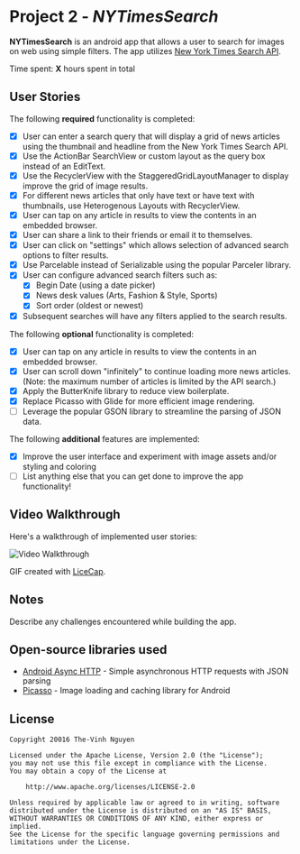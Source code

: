 # Project 2 - *NYTimesSearch*

**NYTimesSearch** is an android app that allows a user to search for images on web using simple filters. The app utilizes [New York Times Search API](http://developer.nytimes.com/docs/read/article_search_api_v2).

Time spent: **X** hours spent in total

## User Stories

The following **required** functionality is completed:

* [x] User can enter a search query that will display a grid of news articles using the thumbnail and headline from the New York Times Search API. 
* [x] Use the ActionBar SearchView or custom layout as the query box instead of an EditText.
* [x] Use the RecyclerView with the StaggeredGridLayoutManager to display improve the grid of image results.
* [x] For different news articles that only have text or have text with thumbnails, use Heterogenous Layouts with RecyclerView.
* [x] User can tap on any article in results to view the contents in an embedded browser.
* [x] User can share a link to their friends or email it to themselves.
* [x] User can click on "settings" which allows selection of advanced search options to filter results.
* [x] Use Parcelable instead of Serializable using the popular Parceler library. 
* [x] User can configure advanced search filters such as: 
  * [x] Begin Date (using a date picker)
  * [x] News desk values (Arts, Fashion & Style, Sports)
  * [x] Sort order (oldest or newest)
* [x] Subsequent searches will have any filters applied to the search results.	

The following **optional** functionality is completed:
* [x] User	can	tap	on	any	article	in	results	to	view	the	contents	in	an	embedded	browser.
* [x] User can scroll down "infinitely" to continue loading more news articles. (Note: the maximum number of articles is limited by the API search.)
* [x] Apply the ButterKnife library to reduce view boilerplate.
* [x] Replace Picasso with Glide for more efficient image rendering.
* [ ] Leverage the popular GSON library to streamline the parsing of JSON data.

The following **additional** features are implemented:

* [x] Improve the user interface and experiment with image assets and/or styling and coloring
* [ ] List anything else that you can get done to improve the app functionality!

## Video Walkthrough

Here's a walkthrough of implemented user stories:

![Video Walkthrough]([Imgur](http://i.imgur.com/S1TUMLP.gif))

GIF created with [LiceCap](http://www.cockos.com/licecap/).

## Notes

Describe any challenges encountered while building the app.

## Open-source libraries used

- [Android Async HTTP](https://github.com/loopj/android-async-http) - Simple asynchronous HTTP requests with JSON parsing
- [Picasso](http://square.github.io/picasso/) - Image loading and caching library for Android

## License

    Copyright 20016 The-Vinh Nguyen

    Licensed under the Apache License, Version 2.0 (the "License");
    you may not use this file except in compliance with the License.
    You may obtain a copy of the License at

        http://www.apache.org/licenses/LICENSE-2.0

    Unless required by applicable law or agreed to in writing, software
    distributed under the License is distributed on an "AS IS" BASIS,
    WITHOUT WARRANTIES OR CONDITIONS OF ANY KIND, either express or implied.
    See the License for the specific language governing permissions and
    limitations under the License.
